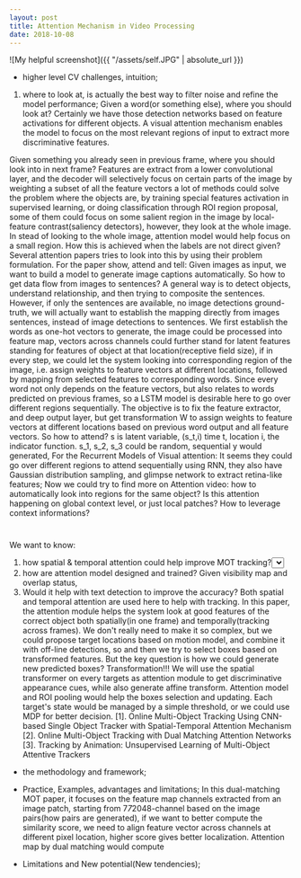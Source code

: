 ```yaml
---
layout: post
title: Attention Mechanism in Video Processing
date: 2018-10-08
---
```

![My helpful screenshot]({{ "/assets/self.JPG" | absolute_url }})

* higher level CV challenges, intuition;
1. where to look at, is actually the best way to filter noise and refine the model performance;
Given a word(or something else), where you should look at? Certainly we have those detection networks based on feature activations for different objects. A visual attention mechanism enables the model to focus on the most relevant regions of input to extract more discriminative features.

Given something you already seen in previous frame, where you should look into in next frame?
Features are extract from a lower convolutional layer, and the decoder will selectively focus on certain
parts of the image by weighting a subset of all the feature vectors
a lot of methods could solve the problem where the objects are, by training special features activation
in supervised learning, or doing classification through ROI region proposal, some of them could focus on
some salient region in the image by local-feature contrast(saliency detectors), however, they look at the whole image. In stead of looking to the whole image, attention model would help focus on a small region. How this is achieved when the labels are not direct given?
Several attention papers tries to look into this by using their
problem formulation.
For the paper show, attend and tell:
Given images as input, we want to build a model to generate image captions automatically. So how to get data flow from images to sentences? A general way is to detect objects, understand relationship, and then trying to composite the sentences. However, if only the sentences are available, no image detections ground-truth, we will actually want to establish the mapping directly from images sentences,
instead of image detections to sentences. We first establish the words as one-hot vectors to generate, the image could be processed into feature map, vectors across channels could further stand for latent features standing for features of object at that location(receptive field size), if in every step, we could let the system looking into corresponding region of the image, i.e. assign weights to feature vectors at different
locations, followed by mapping from selected features to corresponding words.  Since every word not only depends on the feature vectors, but also relates to words predicted on previous frames, so a LSTM model is desirable here to go over different regions sequentially.
The objective is to fix the feature extractor, and deep output layer, but get transformation W to assign weights to feature vectors at different locations based on previous word output and all feature vectors.
So how to attend? s is latent variable, (s_t,i) time t, location i, the indicator function. s_1, s_2, s_3
could be random, sequential y would generated,
For the Recurrent Models of Visual attention: It seems they could go over different regions to attend
sequentially using RNN, they also have Gaussian distribution sampling, and glimpse network to extract
retina-like features;
Now we could try to find more on Attention video: how to automatically look into regions for the
same object? Is this attention happening on global context level, or just local patches? How to
leverage context informations?
#
We want to know:
1. how spatial & temporal attention could help improve MOT tracking?<select regions from features of the targets by weighting>
In [1], temporal attention is used to balance the relative importance between current and historical visual cues based on occlusion status when updating the appearance model. For some extreme cases where part of the object is occluded, spatial
attention would help weight the whole ROI feature map, so the same object could be tracked and still give higher track score to the correct detection box, their special CNN branch with spatial map integrated just help with box selection, but the boxes are coming from Gaussian sampling centered at predicted box location by motion model. We don't want the occlusion object drift current appearance, so temporal attention model will output weights on loss from positive samples at current frame and historical frames, so the appearance model could be always tightly associated to correct object features.
In [2], they also use the dual-attention mechanism, but it's more close to the original attention paper, it considers feature map as feature vectors in different locations, but the attention comes from cross similarity instead of recurrent
way. Their temporal attention model is more like a global optimization to filter out unreliable samples in the trajectory.
2. how are attention model designed and trained?
Given visibility map and overlap status,
3. Would it help with text detection to improve the accuracy?
Both spatial and temporal attention are used here to help with tracking. In this paper, the attention module helps the system look at good features of the correct object both spatially(in one frame) and temporally(tracking across frames). We don't really need to make it so complex, but we could propose target locations based on motion model, and combine it with off-line detections, so and then we try to select boxes based on transformed features. But the key question is how we could generate new predicted boxes? Transformation!!! We will use the spatial transformer on every targets as attention module to get discriminative appearance cues, while also generate affine transform. Attention model and ROI pooling would help the boxes selection and updating. Each target's state would be managed by a simple threshold, or we could use MDP for better decision.
[1]. Online Multi-Object Tracking Using CNN-based Single Object Tracker with Spatial-Temporal Attention Mechanism
[2]. Online Multi-Object Tracking with Dual Matching Attention Networks
[3]. Tracking by Animation: Unsupervised Learning of Multi-Object Attentive Trackers
* the methodology and framework;

* Practice, Examples, advantages and limitations;
In this dual-matching MOT paper, it focuses on the feature map channels extracted from an image patch, starting from 7*7*2048-channel based on the image pairs(how pairs are generated), if we want to better compute the similarity score, we need to align feature vector across channels at different pixel location, higher score gives better localization. Attention map by dual matching would compute
* Limitations and New potential(New tendencies);
